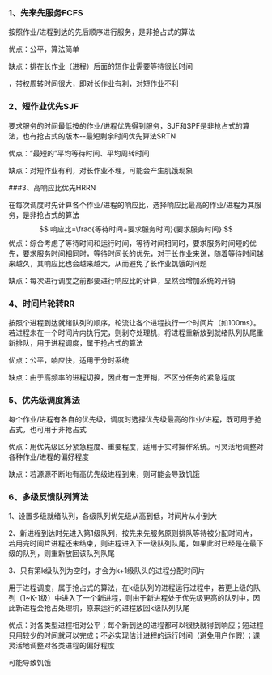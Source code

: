 ### 1、先来先服务FCFS

按照作业/进程到达的先后顺序进行服务，是非抢占式的算法

优点：公平，算法简单

缺点：排在长作业（进程）后面的短作业需要等待很长时间

，带权周转时间很大，即对长作业有利，对短作业不利



### 2、短作业优先SJF

要求服务的时间最低按的作业/进程优先得到服务，SJF和SPF是非抢占式的算法，也有抢占式的版本--最短剩余时间优先算法SRTN

优点：“最短的”平均等待时间、平均周转时间

缺点：对短作业有利，对长作业不理，可能会产生肌饿现象



###3、高响应比优先HRRN

在每次调度时先计算各个作业/进程的响应比，选择响应比最高的作业/进程为其服务，是非抢占式的算法
$$
响应比=\frac{等待时间+要求服务时间}{要求服务时间}
$$
优点：综合考虑了等待时间和运行时间，等待时间相同时，要求服务时间短的优先，要求服务时间相同时，等待时间长的优先，对于长作业来说，随着等待时间越来越久，其响应比也会越来越大，从而避免了长作业饥饿的问题

缺点：每次进行调度之前都要进行响应比的计算，显然会增加系统的开销



### 4、时间片轮转RR

按照个进程到达就绪队列的顺序，轮流让各个进程执行一个时间片（如100ms）。若进程未在一个时间片内执行完，则剥夺处理机，将进程重新放到就绪队列队尾重新排队，用于进程调度，属于抢占式的算法

优点：公平，响应快，适用于分时系统

缺点：由于高频率的进程切换，因此有一定开销，不区分任务的紧急程度



### 5、优先级调度算法

每个作业/进程有各自的优先级，调度时选择优先级最高的作业/进程，既可用于抢占式，也可用于非抢占式

优点：用优先级区分紧急程度、重要程度，适用于实时操作系统。可灵活地调整对各种作业/进程的偏好程度

缺点：若源源不断地有高优先级进程到来，则可能会导致饥饿



### 6、多级反馈队列算法

1、设置多级就绪队列，各级队列优先级从高到低，时间片从小到大

2、新进程到达时先进入第1级队列，按先来先服务原则排队等待被分配时间片，若用完时间片进程还未结束，则进程进入下一级队列队尾，如果此时已经是在最下级的队列，则重新放回该队列队尾

3、只有第k级队列为空时，才会为k+1级队头的进程分配时间片

用于进程调度，属于抢占式的算法，在k级队列的进程运行过程中，若更上级的队列（1~K-1级）中进入了一个新进程，则由于新进程处于优先级更高的队列中，因此新进程会抢占处理机，原来运行的进程放回k级队列队尾

优点：对各类型进程相对公平；每个新到达的进程都可以很快就得到响应；短进程只用较少的时间就可以完成；不必实现估计进程的运行时间（避免用户作假）；课灵活地调整对各类进程的偏好程度

可能导致饥饿